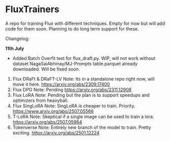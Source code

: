 # FluxTrainers
A repo for training Flux with different techniques. Empty for now but will add code for them soon. Planning to do long term support for these.

Changelog:

**11th July**
* Added Batch Overfit test for flux_draft.py. WIP, will not work without dataset NagaSaiAbhinay/MJ-Prompts table.parquet already downloaded. Will be fixed soon.

1. Flux DRaFt & DRaFT-LV
   Note: Its in a standalone repo right now, will move it here. https://arxiv.org/abs/2309.17400
2. Flux DPO
   Note: Pending https://arxiv.org/abs/2311.12908
3. Flux LoRA
   Note: Pending but the plan is to support speedups and optimizers from heavyball. 
4. Flux SingLoRA
   Note: SingLoRA is cheaper to train. Priority. https://www.arxiv.org/abs/2507.05566
5. T-LoRA
   Note: Skeptical if a single image can be used to train a lora. https://arxiv.org/abs/2507.05964
7. Tokenverse
   Note: Entirely new branch of the model to train. Pretty exciting. https://arxiv.org/abs/2501.12224
